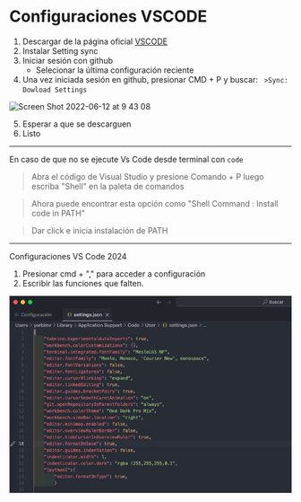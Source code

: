 # Configuraciones VSCODE

1. Descargar de la página oficial [VSCODE](https://code.visualstudio.com/download)
2. Instalar Setting sync
3. Iniciar sesión con github
   - Selecionar la última configuración reciente
4. Una vez iniciada sesión en github, presionar CMD + P y buscar: ` >Sync: Dowload Settings`

![Screen Shot 2022-06-12 at 9 43 08](https://user-images.githubusercontent.com/65741972/173238631-be878740-4d0f-4c40-813c-e8973bcd57e1.png)

5. Esperar a que se descarguen
6. Listo

---

En caso de que no se ejecute Vs Code desde terminal con `code`

> Abra el código de Visual Studio y presione Comando + P
> luego escriba "Shell" en la paleta de comandos

> Ahora puede encontrar esta opción como "Shell Command : Install code in PATH"

> Dar click e inicia instalación de PATH

---

Configuraciones VS Code 2024

1. Presionar cmd + "," para acceder a configuración
2. Escribir las funciones que falten.

![Captura de pantalla](<Captura de pantalla 2024-02-19 a la(s) 0.29.44-1.png>)
